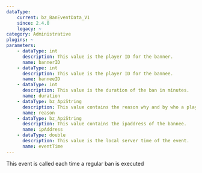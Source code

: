 ```yaml
---
dataType:
    current: bz_BanEventData_V1
    since: 2.4.0
    legacy: ~
category: Administrative
plugins: ~
parameters:
    - dataType: int
      description: This value is the player ID for the banner.
      name: bannerID
    - dataType: int
      description: This value is the player ID for the bannee.
      name: banneeID
    - dataType: int
      description: This value is the duration of the ban in minutes.
      name: duration
    - dataType: bz_ApiString
      description: This value contains the reason why and by who a player got banned.
      name: reason
    - dataType: bz_ApiString
      description: This value contains the ipaddress of the bannee.
      name: ipAddress
    - dataType: double
      description: This value is the local server time of the event.
      name: eventTime
---
```


This event is called each time a regular ban is executed
